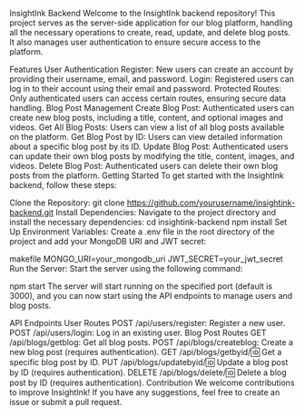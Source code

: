 InsightInk Backend
Welcome to the InsightInk backend repository! This project serves as the server-side application for our blog platform, handling all the necessary operations to create, read, update, and delete blog posts. It also manages user authentication to ensure secure access to the platform.

Features
User Authentication
Register: New users can create an account by providing their username, email, and password.
Login: Registered users can log in to their account using their email and password.
Protected Routes: Only authenticated users can access certain routes, ensuring secure data handling.
Blog Post Management
Create Blog Post: Authenticated users can create new blog posts, including a title, content, and optional images and videos.
Get All Blog Posts: Users can view a list of all blog posts available on the platform.
Get Blog Post by ID: Users can view detailed information about a specific blog post by its ID.
Update Blog Post: Authenticated users can update their own blog posts by modifying the title, content, images, and videos.
Delete Blog Post: Authenticated users can delete their own blog posts from the platform.
Getting Started
To get started with the InsightInk backend, follow these steps:

Clone the Repository:
git clone https://github.com/yourusername/insightink-backend.git
Install Dependencies:
Navigate to the project directory and install the necessary dependencies:
cd insightink-backend
npm install
Set Up Environment Variables:
Create a .env file in the root directory of the project and add your MongoDB URI and JWT secret:

makefile
MONGO_URI=your_mongodb_uri
JWT_SECRET=your_jwt_secret
Run the Server:
Start the server using the following command:

npm start
The server will start running on the specified port (default is 3000), and you can now start using the API endpoints to manage users and blog posts.

API Endpoints
User Routes
POST /api/users/register: Register a new user.
POST /api/users/login: Log in an existing user.
Blog Post Routes
GET /api/blogs/getblog: Get all blog posts.
POST /api/blogs/createblog: Create a new blog post (requires authentication).
GET /api/blogs/getbyid/:id: Get a specific blog post by ID.
PUT /api/blogs/updatebyid/:id: Update a blog post by ID (requires authentication).
DELETE /api/blogs/delete/:id: Delete a blog post by ID (requires authentication).
Contribution
We welcome contributions to improve InsightInk! If you have any suggestions, feel free to create an issue or submit a pull request.
